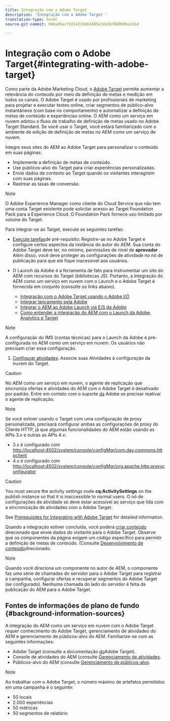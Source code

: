 ```yaml
---
title: Integração com o Adobe Target
description: 'Integração com o Adobe Target '
translation-type: tm+mt
source-git-commit: 94ba99acf2d14219d63485e3443b7080b8ba32bd

---
```



# Integração com o Adobe Target{#integrating-with-adobe-target}

Como parte da Adobe Marketing Cloud, o [Adobe Target](http://www.adobe.com/solutions/testing-targeting/testandtarget.html) permite aumentar a relevância do conteúdo por meio da definição de metas e medição em todos os canais. O Adobe Target é usado por profissionais de marketing para projetar e executar testes online, criar segmentos de público-alvo instantâneos (com base no comportamento) e automatizar a definição de metas de conteúdo e experiências online. O AEM como um serviço em nuvem adotou o fluxo de trabalho de definição de metas usado no Adobe Target Standard. Se você usar o Target, você estará familiarizado com o ambiente de edição de definição de metas no AEM como um serviço de nuvem.

Integre seus sites do AEM ao Adobe Target para personalizar o conteúdo em suas páginas:

* Implemente a definição de metas de conteúdo.
* Use públicos-alvo do Target para criar experiências personalizadas.
* Envie dados de contexto ao Target quando os visitantes interagirem com suas páginas.
* Rastrear as taxas de conversão.

>[!NOTE]
>
>O Adobe Experience Manager como cliente do Cloud Service que não tem uma conta Target existente pode solicitar acesso ao Target Foundation Pack para a Experience Cloud.  O Foundation Pack fornece uso limitado por volume do Target.


Para integrar-se ao Target, execute as seguintes tarefas:

* [Execute tarefas](https://docs.adobe.com/content/help/en/experience-manager-65/administering/integration/target-requirements.html)de pré-requisito: Registre-se no Adobe Target e configure certos aspectos da instância do autor do AEM. Sua conta do Adobe Target deve ter, no mínimo, permissões de nível de **aprovador** . Além disso, você deve proteger as configurações de atividade no nó de publicação para que ele fique inacessível aos usuários.

* O Launch da Adobe é a ferramenta de fato para instrumentar um site do AEM com recursos do Target (bibliotecas JS). Portanto, a integração do AEM como um serviço em nuvem com o Launch e o Adobe Target é fornecida em conjunto (consulte os links abaixo).

   * [Integração com o Adobe Target usando o Adobe I/O](https://docs.adobe.com/content/help/en/experience-manager-65/administering/integration/integration-ims-adobe-io.html)
   * [Integrar lançamento pela Adobe](https://docs.adobe.com/content/help/en/experience-manager-learn/sites/integrations/adobe-launch-integration-tutorial-understand.html)
   * [Integrar o AEM ao Adobe Launch via E/S da Adobe](https://helpx.adobe.com/experience-manager/using/aem_launch_adobeio_integration.html)
   * [Como entender a integração do AEM com o Launch da Adobe, Analytics e Target](https://helpx.adobe.com/experience-manager/kt/integration/using/aem-launch-integration-tutorial-understand.html)

>[!NOTE]
>
>A configuração do IMS (contas técnicas) para o Launch da Adobe é pré-configurada no AEM como um serviço em nuvem. Os usuários não precisam criar essa configuração.

1. [Configurar atividades](https://docs.adobe.com/content/help/en/experience-manager-65/authoring/personalization/activitylib.html): Associe suas Atividades à configuração da nuvem do Target.

>[!CAUTION]
>
>No AEM como um serviço em nuvem, o agente de replicação que sincroniza ofertas e atividades do AEM com o Adobe Target é desativado por padrão. Entre em contato com o suporte [da](https://helpx.adobe.com/contact/enterprise-support.ec.html#target) Adobe se precisar reativar o agente de replicação.

>[!NOTE]
>
>Se você estiver usando o Target com uma configuração de proxy personalizada, precisará configurar ambas as configurações de proxy do Cliente HTTP, já que algumas funcionalidades do AEM estão usando as APIs 3.x e outras as APIs 4.x:
>
>* 3.x é configurado com [http://localhost:4502/system/console/configMgr/com.day.commons.httpclient](http://localhost:4502/system/console/configMgr/com.day.commons.httpclient)
>* 4.x é configurado com [http://localhost:4502/system/console/configMgr/org.apache.http.proxyconfigurator](http://localhost:4502/system/console/configMgr/org.apache.http.proxyconfigurator)
>



>[!CAUTION]
>
>You must secure the activity settings node **cq:ActivitySettings** on the publish instance so that it is inaccessible to normal users. O nó de configurações de atividade só deve estar acessível ao serviço que lida com a sincronização de atividades com o Adobe Target.
>
>See [Prerequisites for Integrating with Adobe Target](https://docs.adobe.com/content/help/en/experience-manager-65/administering/integration/target-requirements.html#securing-the-activity-settings-node) for detailed information.

Quando a integração estiver concluída, você poderá [criar conteúdo](https://docs.adobe.com/content/help/en/experience-manager-65/authoring/personalization/content-targeting-touch.html) direcionado que envie dados do visitante para o Adobe Target. Observe que os componentes da página exigem um código específico para permitir a definição de metas de conteúdo. (Consulte [Desenvolvimento de conteúdo](https://docs.adobe.com/content/help/en/experience-manager-65/developing/personlization/target.html)direcionado.

>[!NOTE]
>
>Quando você direciona um componente no autor de AEM, o componente faz uma série de chamadas do servidor para o Adobe Target para registrar a campanha, configurar ofertas e recuperar segmentos do Adobe Target (se configurado). Nenhuma chamada do lado do servidor é feita da publicação do AEM para o Adobe Target.

## Fontes de informações de plano de fundo {#background-information-sources}

A integração do AEM como um serviço em nuvem com o Adobe Target requer conhecimento do Adobe Target, gerenciamento de atividades do AEM e gerenciamento de públicos-alvo do AEM. Familiarize-se com as seguintes informações:

* Adobe Target (consulte a documentação [do](https://marketing.adobe.com/resources/help/en_US/target/)Adobe Target).
* Console de atividades do AEM (consulte [Gerenciamento de atividades](https://docs.adobe.com/content/help/en/experience-manager-65/authoring/personalization/activitylib.html).
* Públicos-alvo do AEM (consulte [Gerenciamento de públicos-alvo](https://docs.adobe.com/content/help/en/experience-manager-65/authoring/personalization/managing-audiences.html).

>[!NOTE]
>
>Ao trabalhar com o Adobe Target, o número máximo de artefatos permitidos em uma campanha é o seguinte:
>
>* 50 locais
>* 2.000 experiências
>* 50 métricas
>* 50 segmentos de relatório
>


